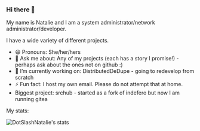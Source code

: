 ### Hi there 👋

My name is Natalie and I am a system administrator/network administrator/developer.

I have a wide variety of different projects.

- 😄 Pronouns: She/her/hers
- 💬 Ask me about: Any of my projects (each has a story I promise!) - perhaps ask about the ones not on github :)
- 🔭 I’m currently working on: DistributedDeDupe - going to redevelop from scratch
- ⚡ Fun fact: I host my own email. Please do not attempt that at home.
- Biggest project: srchub - started as a fork of indefero but now I am running gitea

My stats:

![DotSlashNatalie's stats](https://github-readme-stats.vercel.app/api?username=DotSlashNatalie&show_icons=true&theme=cobalt)


